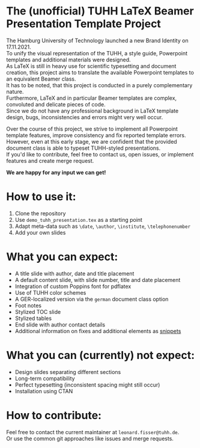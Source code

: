 # The (unofficial) TUHH LaTeX Beamer Presentation Template Project
The Hamburg University of Technology launched a new Brand Identity on 17.11.2021.  
To unify the visual representation of the TUHH, a style guide, Powerpoint templates and additional materials were designed.  
As LaTeX is still in heavy use for scientific typesetting and document creation, this project aims to translate the available Powerpoint templates to an equivalent Beamer class.  
It has to be noted, that this project is conducted in a purely complementary nature.  
Furthermore, LaTeX and in particular Beamer templates are complex, convoluted and delicate pieces of code.  
Since we do not have any professional background in LaTeX template design, bugs, inconsistencies and errors might very well occur.

Over the course of this project, we strive to implement all Powerpoint template features, improve consistency and fix reported template errors.  
However, even at this early stage, we are confident that the provided document class is able to typeset TUHH-styled presentations.   
If you'd like to contribute, feel free to contact us, open issues, or implement features and create merge request.  

**We are happy for any input we can get!**

# How to use it:
1. Clone the repository
2. Use `demo_tuhh_presentation.tex` as a starting point
3. Adapt meta-data such as `\date`, `\author`, `\institute`, `\telephonenumber`
4. Add your own slides


# What you can expect:
- A title slide with author, date and title placement
- A default content slide, with slide number, title and date placement
- Integration of custom Poppins font for pdflatex
- Use of TUHH color schemes
- A GER-localized version via the `german` document class option
- Foot notes
- Stylized TOC slide
- Stylized tables
- End slide with author contact details
- Additional information on fixes and additional elements as [snippets](https://collaborating.tuhh.de/e-4/tuhh_latex_presentation/-/snippets)

# What you can (currently) **not** expect:
- Design slides separating different sections
- Long-term compatibility
- Perfect typesetting (inconsistent spacing might still occur)
- Installation using CTAN

# How to contribute:
Feel free to contact the current maintainer at `leonard.fisser@tuhh.de`.  
Or use the common git approaches like issues and merge requests. 
